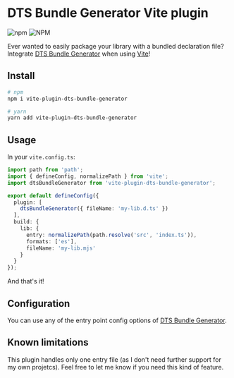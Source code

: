 # DTS Bundle Generator Vite plugin

![npm](https://img.shields.io/npm/v/vite-plugin-dts-bundle-generator)
![NPM](https://img.shields.io/npm/l/vite-plugin-dts-bundle-generator)

Ever wanted to easily package your library with a bundled declaration file? Integrate [DTS Bundle Generator](https://github.com/timocov/dts-bundle-generator) when using [Vite]()!

## Install
```sh
# npm
npm i vite-plugin-dts-bundle-generator

# yarn
yarn add vite-plugin-dts-bundle-generator
```

## Usage
In your `vite.config.ts`:

```ts
import path from 'path';
import { defineConfig, normalizePath } from 'vite';
import dtsBundleGenerator from 'vite-plugin-dts-bundle-generator';

export default defineConfig({
  plugin: [
    dtsBundleGenerator({ fileName: 'my-lib.d.ts' })
  ],
  build: {
    lib: {
      entry: normalizePath(path.resolve('src', 'index.ts')),
      formats: ['es'],
      fileName: 'my-lib.mjs'
    }
  }
});

```

And that's it!

## Configuration

You can use any of the entry point config options of [DTS Bundle Generator](https://github.com/timocov/dts-bundle-generator).

## Known limitations

This plugin handles only one entry file (as I don't need further support for my own projetcs). Feel free to let me know if you need this kind of feature.
